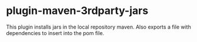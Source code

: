 plugin-maven-3rdparty-jars
==========================

This plugin installs jars in the local repository maven. Also exports a file with dependencies to insert into the pom file.
